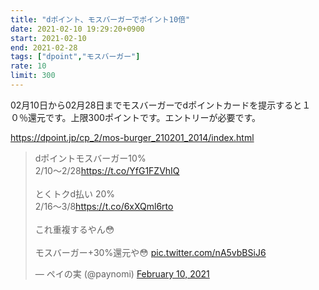 ```yaml
---
title: "dポイント、モスバーガーでポイント10倍"
date: 2021-02-10 19:29:20+0900
start: 2021-02-10
end: 2021-02-28
tags: ["dpoint","モスバーガー"]
rate: 10
limit: 300
---
```

02月10日から02月28日までモスバーガーでdポイントカードを提示すると１０％還元です。上限300ポイントです。エントリーが必要です。

https://dpoint.jp/cp_2/mos-burger_210201_2014/index.html

<blockquote class="twitter-tweet"><p lang="ja" dir="ltr">dポイントモスバーガー10%<br>2/10〜2/28<a href="https://t.co/YfG1FZVhIQ">https://t.co/YfG1FZVhIQ</a><br><br>とくトクd払い 20%<br>2/16〜3/8<a href="https://t.co/6xXQml6rto">https://t.co/6xXQml6rto</a><br><br>これ重複するやん😳<br><br>モスバーガー+30%還元や😳 <a href="https://t.co/nA5vbBSiJ6">pic.twitter.com/nA5vbBSiJ6</a></p>&mdash; ペイの実 (@paynomi) <a href="https://twitter.com/paynomi/status/1359443008970649611?ref_src=twsrc%5Etfw">February 10, 2021</a></blockquote> <script async src="https://platform.twitter.com/widgets.js" charset="utf-8"></script>
